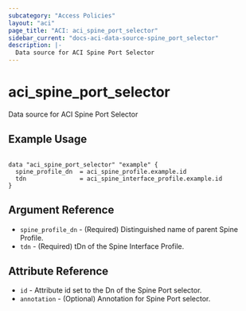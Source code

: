 ```yaml
---
subcategory: "Access Policies"
layout: "aci"
page_title: "ACI: aci_spine_port_selector"
sidebar_current: "docs-aci-data-source-spine_port_selector"
description: |-
  Data source for ACI Spine Port Selector
---
```


# aci_spine_port_selector #
Data source for ACI Spine Port Selector

## Example Usage ##

```hcl

data "aci_spine_port_selector" "example" {
  spine_profile_dn  = aci_spine_profile.example.id
  tdn               = aci_spine_interface_profile.example.id
}

```


## Argument Reference ##
* `spine_profile_dn` - (Required) Distinguished name of parent Spine Profile.
* `tdn` - (Required) tDn of the Spine Interface Profile.



## Attribute Reference

* `id` - Attribute id set to the Dn of the Spine Port selector.
* `annotation` - (Optional) Annotation for Spine Port selector.
